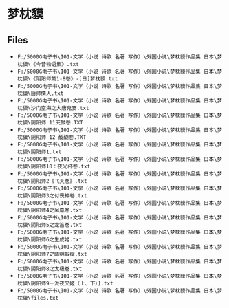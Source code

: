# 梦枕貘

## Files

- `F:/5000G电子书\I01-文学（小说 诗歌 名著 写作）\外国小说\梦枕貘作品集 日本\梦枕貘\《今昔物语集》.txt`
- `F:/5000G电子书\I01-文学（小说 诗歌 名著 写作）\外国小说\梦枕貘作品集 日本\梦枕貘\《阴阳师第1-8卷》-[日]梦枕貘.txt`
- `F:/5000G电子书\I01-文学（小说 诗歌 名著 写作）\外国小说\梦枕貘作品集 日本\梦枕貘\厨师情人.txt`
- `F:/5000G电子书\I01-文学（小说 诗歌 名著 写作）\外国小说\梦枕貘作品集 日本\梦枕貘\沙门空海之大唐鬼宴.txt`
- `F:/5000G电子书\I01-文学（小说 诗歌 名著 写作）\外国小说\梦枕貘作品集 日本\梦枕貘\阴阳师 11天鼓卷.TXT`
- `F:/5000G电子书\I01-文学（小说 诗歌 名著 写作）\外国小说\梦枕貘作品集 日本\梦枕貘\阴阳师 12 醍醐卷.TXT`
- `F:/5000G电子书\I01-文学（小说 诗歌 名著 写作）\外国小说\梦枕貘作品集 日本\梦枕貘\阴阳师1.txt`
- `F:/5000G电子书\I01-文学（小说 诗歌 名著 写作）\外国小说\梦枕貘作品集 日本\梦枕貘\阴阳师10：夜光杯卷.txt`
- `F:/5000G电子书\I01-文学（小说 诗歌 名著 写作）\外国小说\梦枕貘作品集 日本\梦枕貘\阴阳师2《飞天卷》.txt`
- `F:/5000G电子书\I01-文学（小说 诗歌 名著 写作）\外国小说\梦枕貘作品集 日本\梦枕貘\阴阳师3之付丧神卷.txt`
- `F:/5000G电子书\I01-文学（小说 诗歌 名著 写作）\外国小说\梦枕貘作品集 日本\梦枕貘\阴阳师4之凤凰卷.txt`
- `F:/5000G电子书\I01-文学（小说 诗歌 名著 写作）\外国小说\梦枕貘作品集 日本\梦枕貘\阴阳师5之龙笛卷.txt`
- `F:/5000G电子书\I01-文学（小说 诗歌 名著 写作）\外国小说\梦枕貘作品集 日本\梦枕貘\阴阳师6之生成姬.txt`
- `F:/5000G电子书\I01-文学（小说 诗歌 名著 写作）\外国小说\梦枕貘作品集 日本\梦枕貘\阴阳师7之晴明取瘤.txt`
- `F:/5000G电子书\I01-文学（小说 诗歌 名著 写作）\外国小说\梦枕貘作品集 日本\梦枕貘\阴阳师8之太极卷.txt`
- `F:/5000G电子书\I01-文学（小说 诗歌 名著 写作）\外国小说\梦枕貘作品集 日本\梦枕貘\阴阳师9－泷夜叉姬（上、下）].txt`
- `F:/5000G电子书\I01-文学（小说 诗歌 名著 写作）\外国小说\梦枕貘作品集 日本\梦枕貘\files.txt`
